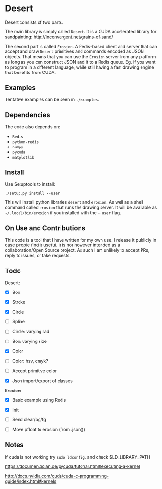 # Desert

Desert consists of two parts.

The main library is simply called `Desert`. It is a CUDA accelerated library
for sandpainting: http://inconvergent.net/grains-of-sand/

The second part is called `Erosion`. A Redis-based client and server that can
accept and draw `Desert` primitives and commands encoded as JSON objects. That
means that you can use the `Erosion` server from any platform as long as you
can construct JSON and it to a Redis queue. Eg. if you want to program in a
different language, while still having a fast drawing engine that benefits from
CUDA.

## Examples

Tentative examples can be seen in `./examples`.


## Dependencies

The code also depends on:

*    `Redis`
*    `python-redis`
*    `numpy`
*    `pycuda`
*    `matplotlib`


## Install

Use Setuptools to install:

    ./setup.py install --user

This will install python libraries `desert` and `erosion`. As well as a shell
command called `erosion` that runs the drawing server. It will be available as
`~/.local/bin/erosion` if you installed with the `--user` flag.


## On Use and Contributions

This code is a tool that I have written for my own use. I release it publicly
in case people find it useful. It is not however intended as a
collaboration/Open Source project. As such I am unlikely to accept PRs, reply
to issues, or take requests.


## Todo

Desert:

- [x] Box
- [x] Stroke
- [x] Circle
- [ ] Spline
- [ ] Circle: varying rad
- [ ] Box: varying size
- [x] Color
- [ ] Color: hsv, cmyk?
- [ ] Accept primitive color
- [x] Json import/export of classes


Erosion:

- [x] Basic example using Redis
- [x] Init
- [ ] Send clear/bg/fg
- [ ] Move pfloat to erosion (from .json())


## Notes

If cuda is not working try `sudo ldconfig`. and check $LD_LIBRARY_PATH

https://documen.tician.de/pycuda/tutorial.html#executing-a-kernel

http://docs.nvidia.com/cuda/cuda-c-programming-guide/index.html#kernels

